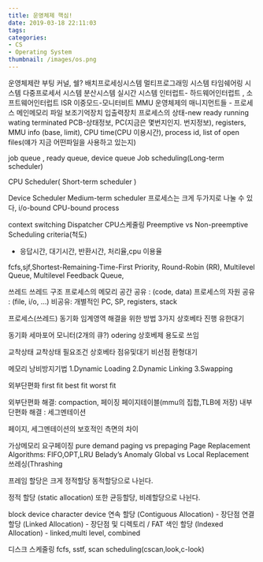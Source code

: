 ```yaml
---
title: 운영체제 핵심!
date: 2019-03-18 22:11:03
tags:
categories:
- CS
- Operating System
thumbnail: /images/os.png
---
```

운영체제란
부팅
커널, 쉘?
배치프로세싱시스템
멀티프로그래밍 시스템
타임쉐어링 시스템
다중프로세서 시스템
분산시스템
실시간 시스템
인터럽트- 하드웨어인터럽트 , 소프트웨어인터럽트
ISR
이중모드-모니터비트
MMU
운영체제의 매니지먼트들 - 프로세스 메인메모리 파일 보조기억장치 입출력장치
프로세스의 상태-new ready running wating terminated
PCB-상태정보, PC(지금은 몇번지인지. 번지정보), registers, MMU info (base, limit), CPU time(CPU 이용시간), process id, list of open files(얘가 지금 어떤파일을 사용하고 있는지)

job queue , ready queue, device queue
Job scheduling(Long-term scheduler)

CPU Scheduler( Short-term scheduler )

Device Scheduler
Medium-term scheduler
프로세스는 크게 두가지로 나눌 수 있다,
i/o-bound
CPU-bound process

context switching
Dispatcher
CPU스케줄링
Preemptive vs Non-preemptive
Scheduling criteria(척도)
* 응답시간, 대기시간, 반환시간, 처리율,cpu 이용율

fcfs,sjf,Shortest-Remaining-Time-First
Priority,
Round-Robin (RR),
Multilevel Queue,
Multilevel Feedback Queue,

쓰레드
쓰레드 구조
프로세스의 메모리 공간 공유 : (code, data)
프로세스의 자원 공유 : (file, i/o, …)
비공유: 개별적인 PC, SP, registers, stack

프로세스(쓰레드) 동기화
임계영역 해결을 위한 방법 3가지
상호베타 진행 유한대기

동기화
세마포어 모니터(2개의 큐?)
odering 상호베제 용도로 쓰임

교착상태
교착상태 필요조건
상호베타 점유및대기 비선점 환형대기


메모리 낭비방지기법
1.Dynamic Loading
2.Dynamic Linking
3.Swapping

외부단편화
first fit
best fit
worst fit

외부단편화 해결: compaction, 페이징
페이지테이블(mmu의 집합,TLB에 저장)
내부단편화 해결 : 세그멘테이션

페이지, 세그멘테이션의 보호적인 측면의 차이

가상메모리
요구페이징
pure demand paging vs prepaging
Page Replacement Algorithms: FIFO,OPT,LRU
Belady’s Anomaly
Global vs Local Replacement
쓰레싱(Thrashing

프레임 할당은 크게 정적할당 동적할당으로 나뉜다.

정적 할당 (static allocation) 또한 균등할당, 비례할당으로 나뉜다.

block device
character device
연속 할당 (Contiguous Allocation) - 장단점
연결 할당 (Linked Allocation) - 장단점 및 디렉토리 / FAT
색인 할당 (Indexed Allocation) - linked,multi level, combined

디스크 스케줄링
fcfs, sstf, scan scheduling(cscan,look,c-look)
